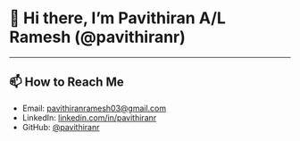 # 👋 Hi there, I’m Pavithiran A/L Ramesh (@pavithiranr)






---

## 📫 How to Reach Me
- Email: pavithiranramesh03@gmail.com
- LinkedIn: [linkedin.com/in/pavithiranr](https://www.linkedin.com/in/pavithiranr/)
- GitHub: [@pavithiranr](https://github.com/pavithiranr)






